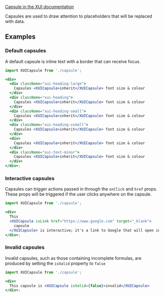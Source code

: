 <div class="xui-margin-vertical">
	<a href="../section-building-blocks-identifiers-capsule.html" isDocLink>Capsule in the XUI documentation</a>
</div>

Capsules are used to draw attention to placeholders that will be replaced with data.

## Examples

### Default capsules

A default capsule is inline text with a border that can receive focus.

```jsx harmony
import XUICapsule from './capsule';

<div>
  <div className="xui-heading-large">
    Capsules <XUICapsule>inherit</XUICapsule> font size & colour
  </div>
  <div className="xui-heading">
    Capsules <XUICapsule>inherit</XUICapsule> font size & colour
  </div>
  <div className="xui-heading-small">
    Capsules <XUICapsule>inherit</XUICapsule> font size & colour
  </div>
  <div className="xui-heading-xsmall">
    Capsules <XUICapsule>inherit</XUICapsule> font size & colour
  </div>
  <div>
    Capsules <XUICapsule>inherit</XUICapsule> font size & colour
  </div>
  <div className="xui-text-minor">
    Capsules <XUICapsule>inherit</XUICapsule> font size & colour
  </div>
</div>;
```

### Interactive capsules

Capsules can trigger actions passed in through the `onClick` and `href` props. These props will be triggered if the user clicks anywhere on the capsule.

```jsx harmony
import XUICapsule from './capsule';

<div>
  This
  <XUICapsule isLink href="https://www.google.com" target="_blank">
    capsule
  </XUICapsule> is interactive; it's a link to Google that will open in a new tab
</div>;
```

### Invalid capsules

Invalid capsules, such as those containing incomplete formulas, are produced by setting the `isValid` property to `false`

```jsx harmony
import XUICapsule from './capsule';

<div>
  This capsule is <XUICapsule isValid={false}>invalid</XUICapsule>
</div>;
```
